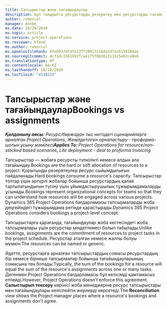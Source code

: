 ```yaml
---
title: Тапсырыстар және тағайындаулар
description: Бұл тақырыпта ресурстарды резервтеу мен ресурстарды тағайындау арасындағы айырмашылықтар туралы ақпарат берілген.
author: ruhercul
manager: Annbe
ms.date: 10/26/2020
ms.topic: article
ms.service: project-operations
ms.reviewer: kfend
ms.author: ruhercul
ms.openlocfilehash: 8fe6937dfdfe137f28917c16da1d7dc6155284ae
ms.sourcegitcommit: 4cf1dc1561b92fca4175f0b3813133c5e63ce8e6
ms.translationtype: HT
ms.contentlocale: kk-KZ
ms.lasthandoff: 10/28/2020
ms.locfileid: "4130225"
---
```

# <a name="bookings-vs-assignments"></a><span data-ttu-id="37520-103">Тапсырыстар және тағайындаулар</span><span class="sxs-lookup"><span data-stu-id="37520-103">Bookings vs assignments</span></span>

<span data-ttu-id="37520-104">_**Қолданылу аясы:** Ресурс/биржадан тыс негіздегі сценарийлерге арналған Project Operations, Жеңілдетілген орналастыру - проформа-шотын ұсыну мәмілесі_</span><span class="sxs-lookup"><span data-stu-id="37520-104">_**Applies To:** Project Operations for resource/non-stocked based scenarios, Lite deployment - deal to proforma invoicing_</span></span>

<span data-ttu-id="37520-105">Тапсырыстар — жобаға ресурсты түпкілікті немесе алдын ала тағайындау.</span><span class="sxs-lookup"><span data-stu-id="37520-105">Bookings are the hard or soft allocation of resources to a project.</span></span> <span data-ttu-id="37520-106">Қорытынды резервтеулер ресурс сыйымдылығын пайдаланады.</span><span class="sxs-lookup"><span data-stu-id="37520-106">Hard bookings consume a resource's capacity.</span></span> <span data-ttu-id="37520-107">Тапсырыстар топтар үшін әртүрлі жобалар бойынша ресурстардың қалай тартылатындығын түсіну үшін ұйымдастырушылық тұжырымдамаларды ұсынады.</span><span class="sxs-lookup"><span data-stu-id="37520-107">Bookings represent organizational concepts for teams so that they can understand how resources will be engaged across various projects.</span></span> <span data-ttu-id="37520-108">Dynamics 365 Project Operations бағдарламасы тапсырмаларды жоба деңгейіндегі тұжырымдама ретінде қарастырады.</span><span class="sxs-lookup"><span data-stu-id="37520-108">Dynamics 365 Project Operations considers bookings a project-level concept.</span></span> 

<span data-ttu-id="37520-109">Тапсырыстарға қарағанда, тағайындаулар жоба кестесіндегі жоба тапсырмалары үшін ресурстар міндеттемесі болып табылады.</span><span class="sxs-lookup"><span data-stu-id="37520-109">Unlike bookings, assignments are the commitment of resources to project tasks in the project schedule.</span></span> <span data-ttu-id="37520-110">Ресурстар аталған немесе жалпы болуы мүмкін.</span><span class="sxs-lookup"><span data-stu-id="37520-110">The resources can be named or generic.</span></span> 

<span data-ttu-id="37520-111">Әдетте, ресурстарға арналған тапсырыстардың сомасы ресурстардың бір немесе бірнеше тапсырмалар бойынша тағайындауларының сомасына тең болады.</span><span class="sxs-lookup"><span data-stu-id="37520-111">Typically, the sum of the bookings for a resource will equal the sum of the resource's assignments across one or many tasks.</span></span> <span data-ttu-id="37520-112">Дегенмен Project Operations бағдарламасы бұл келісімді қамтамасыз етпейді.</span><span class="sxs-lookup"><span data-stu-id="37520-112">However, Project Operations doesn't enforce this agreement.</span></span> <span data-ttu-id="37520-113">**Салыстырып тексеру** көрінісі жоба менеджеріне ресурс тапсырыстары мен тағайындаулары келіспейтін жерлерді көрсетеді.</span><span class="sxs-lookup"><span data-stu-id="37520-113">The **Reconciliation** view shows the Project manager places where a resource's bookings and assignments don't agree.</span></span>
